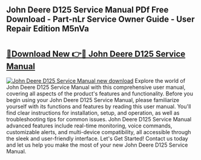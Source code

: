 ## John Deere D125 Service Manual PDf Free Download - Part-nLr Service Owner Guide - User Repair Edition M5nVa

# <h2><a href="http://bc9109.oget.top/?id=John+Deere+D125+Service+Manual">🔗Download New 👉🔴 John Deere D125 Service Manual</a></h2>

[![John Deere D125 Service Manual new download](https://i.imgur.com/5g1atiW.png)](http://bc9109.oget.top/?id=John+Deere+D125+Service+Manual)
Explore the world of John Deere D125 Service Manual with this comprehensive user manual, covering all aspects of the product's features and functionality. Before you begin using your John Deere D125 Service Manual, please familiarize yourself with its functions and features by reading this user manual. You'll find clear instructions for installation, setup, and operation, as well as troubleshooting tips for common issues. John Deere D125 Service Manual advanced features include real-time monitoring, voice commands, customizable alerts, and multi-device compatibility, all accessible through the sleek and user-friendly interface. Let's Get Started! Contact us today and let us help you make the most of your new John Deere D125 Service Manual.
